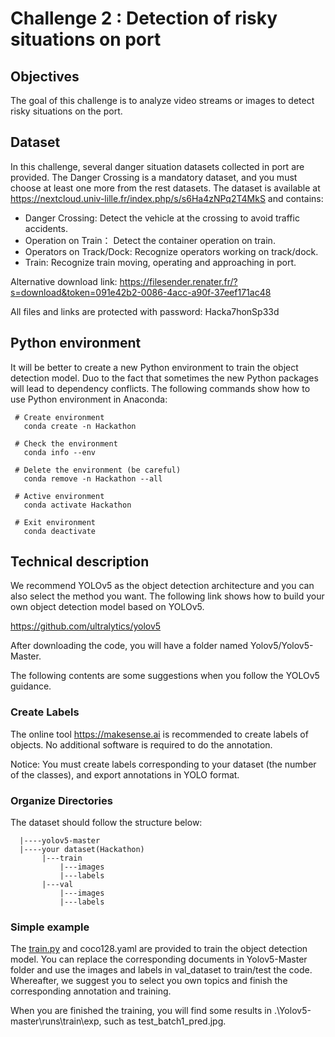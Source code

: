 # Challenge 2 : Detection of risky situations on port

## Objectives

The goal of this challenge is to analyze video streams or images to detect risky situations on the port. 

## Dataset 

In this challenge, several danger situation datasets collected in port are provided. The Danger Crossing is a mandatory dataset, and you must choose at least one more from the rest datasets. The dataset is available at https://nextcloud.univ-lille.fr/index.php/s/s6Ha4zNPq2T4MkS and contains:
 * Danger Crossing: Detect the vehicle at the crossing to avoid traffic accidents.
 * Operation on Train： Detect the container operation on train.
 * Operators on Track/Dock: Recognize operators working on track/dock.
 * Train: Recognize train moving, operating and approaching in port.

Alternative download link: https://filesender.renater.fr/?s=download&token=091e42b2-0086-4acc-a90f-37eef171ac48

All files and links are protected with password: Hacka7honSp33d

## Python environment

It will be better to create a new Python environment to train the object detection model. Duo to the fact that sometimes the new Python packages will lead to dependency conflicts. The following commands show how to use Python environment in Anaconda:

```
 # Create environment
   conda create -n Hackathon
   
 # Check the environment
   conda info --env
   
 # Delete the environment (be careful)
   conda remove -n Hackathon --all
   
 # Active environment
   conda activate Hackathon
   
 # Exit environment
   conda deactivate
```

## Technical description 

We recommend YOLOv5 as the object detection architecture and you can also select the method you want. The following link shows how to build your own object detection model based on YOLOv5.

https://github.com/ultralytics/yolov5

After downloading the code, you will have a folder named Yolov5/Yolov5-Master.

The following contents are some suggestions when you follow the YOLOv5 guidance.

### Create Labels
The online tool https://makesense.ai is recommended to create labels of objects. No additional software is required to do the annotation.

Notice: You must create labels corresponding to your dataset (the number of the classes), and export annotations in YOLO format.

### Organize Directories
The dataset should follow the structure below:

```
  |----yolov5-master
  |----your dataset(Hackathon)
       |---train
           |---images      
           |---labels        
       |---val     
           |---images         
           |---labels
```
### Simple example
The [train.py](train.py) and coco128.yaml are provided to train the object detection model. You can replace the corresponding documents in Yolov5-Master folder and use the images and labels in val_dataset to train/test the code. Whereafter, we suggest you to select you own topics and finish the corresponding annotation and training.

When you are finished the training, you will find some results in .\Yolov5-master\runs\train\exp, such as test_batch1_pred.jpg.

